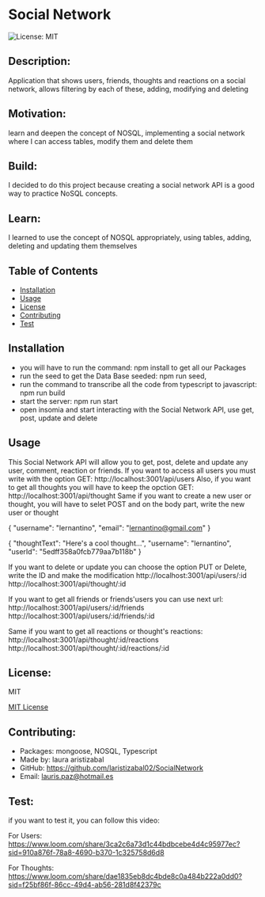 # Social Network


![License: MIT](https://img.shields.io/badge/License-MIT-yellow.svg)

## Description:
Application that shows users, friends, thoughts and reactions on a social network, allows filtering by each of these, adding, modifying and deleting

## Motivation:
learn and deepen the concept of NOSQL, implementing a social network where I can access tables, modify them and delete them

## Build:
I decided to do this project because creating a social network API is a good way to practice NoSQL concepts.

## Learn:
I learned to use the concept of NOSQL appropriately, using tables, adding, deleting and updating them themselves

## Table of Contents

- [Installation](#installation)
- [Usage](#usage)
- [License](#license)
- [Contributing](#contributing) 
- [Test](#tests)


## Installation

* you will have to run the command: npm install to get all our Packages
* run the seed to get the Data Base seeded: npm run seed,
* run the command to transcribe all the code from typescript to javascript: npm run build
* start the server: npm run start
* open insomia and start interacting with the Social Network API, use get, post, update and delete

## Usage
This Social Network API will allow you to get, post, delete and update any user, comment, reaction or friends.
If you want to access all users you must write with the option GET: http://localhost:3001/api/users
Also, if you want to get all thoughts you will have to keep the opction GET: http://localhost:3001/api/thought
Same if you want to create a new user or thought, you will have to selet POST and on the body part, write the new user or thought

{
  "username": "lernantino",
  "email": "lernantino@gmail.com"
}

 {
    "thoughtText": "Here's a cool thought...",
    "username": "lernantino",
    "userId": "5edff358a0fcb779aa7b118b"
  }


If you want to delete or update you can choose the option PUT or Delete, write the ID and make the modification
 http://localhost:3001/api/users/:id
 http://localhost:3001/api/thought/:id


 If you want to get all friends or friends'users
 you can use next url:
http://localhost:3001/api/users/:id/friends
http://localhost:3001/api/users/:id/friends/:id

Same if you want to get all reactions or thought's reactions:
 http://localhost:3001/api/thought/:id/reactions
http://localhost:3001/api/thought/:id/reactions/:id



## License:
MIT

[MIT License](https://opensource.org/licenses/MIT)

## Contributing:
- Packages: mongoose, NOSQL, Typescript
- Made by: laura aristizabal
- GitHub: https://github.com/laristizabal02/SocialNetwork
- Email: lauris.paz@hotmail.es

## Test:
if you want to test it, you can follow this video:

For Users:
https://www.loom.com/share/3ca2c6a73d1c44bdbcebe4d4c95977ec?sid=910a876f-78a8-4690-b370-1c325758d6d8


For Thoughts:
https://www.loom.com/share/dae1835eb8dc4bde8c0a484b222a0dd0?sid=f25bf86f-86cc-49d4-ab56-281d8f42379c



